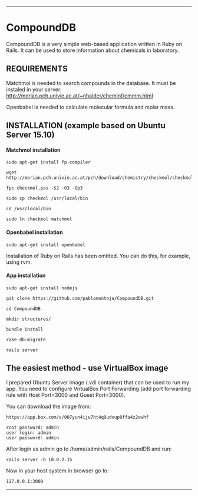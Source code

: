 ----
# CompoundDB

CompoundDB is a very simple web-based application written in Ruby on Rails. It can be used to store information about chemicals in laboratory.

## REQUIREMENTS

Matchmol is needed to search compounds in the database. It must be instaled in your server. 
http://merian.pch.univie.ac.at/~nhaider/cheminf/cmmm.html

Openbabel is needed to calculate molecular formula and molar mass.

## INSTALLATION (example based on Ubuntu Server 15.10)

#### Matchmol installation
```
sudo apt-get install fp-compiler

wget http://merian.pch.univie.ac.at/pch/download/chemistry/checkmol/checkmol.pas

fpc checkmol.pas -S2 -O3 -Op3

sudo cp checkmol /usr/local/bin

cd /usr/local/bin

sudo ln checkmol matchmol 
```
#### Openbabel installation
```
sudo apt-get install openbabel
```

Installation of Ruby on Rails has been omitted. You can do this, for example, using rvm.

#### App installation
```
sudo apt-get install nodejs

git clone https://github.com/pablomontoja/CompoundDB.git

cd CompoundDB

mkdir structures/

bundle install

rake db:migrate

rails server
```

## The easiest method - use VirtualBox image

I prepared Ubuntu Server image (.vdi container) that can be used to run my app. You need to configure VirtualBox Port Forwarding (add port forwarding rule with Host Port=3000 and Guest Port=3000).

You can download the image from:
```
https://app.box.com/s/007yun4iju7ht4q9udvup0ffa4z2ewhf

root password: admin
user login: admin
user password: admin
```

After login as admin go to /home/admin/rails/CompoundDB and run:
```
rails server -b 10.0.2.15
```
Now in your host system in browser go to:
```
127.0.0.1:3000
```
----
